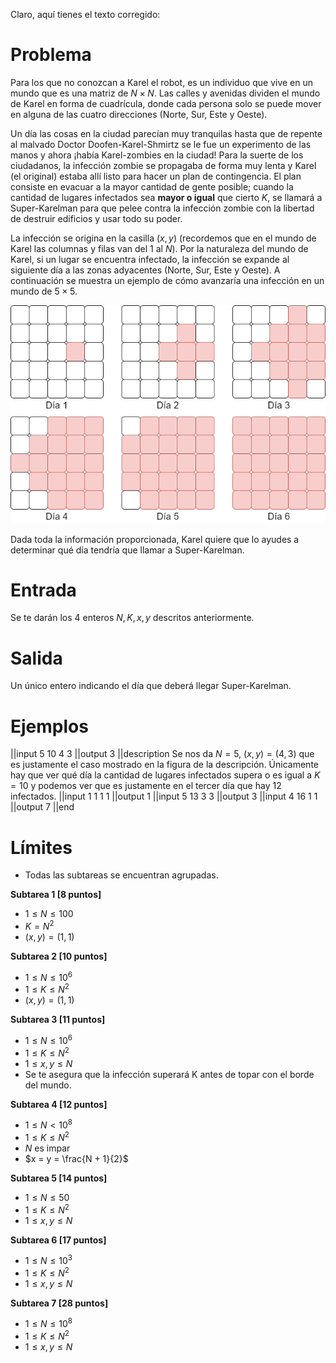 Claro, aquí tienes el texto corregido:

# Problema

Para los que no conozcan a Karel el robot, es un individuo que vive en un mundo que es una matriz de $N \times N$. Las calles y avenidas dividen el mundo de Karel en forma de cuadrícula, donde cada persona solo se puede mover en alguna de las cuatro direcciones (Norte, Sur, Este y Oeste).

Un día las cosas en la ciudad parecían muy tranquilas hasta que de repente al malvado Doctor Doofen-Karel-Shmirtz se le fue un experimento de las manos y ahora ¡había Karel-zombies en la ciudad! Para la suerte de los ciudadanos, la infección zombie se propagaba de forma muy lenta y Karel (el original) estaba allí listo para hacer un plan de contingencia. El plan consiste en evacuar a la mayor cantidad de gente posible; cuando la cantidad de lugares infectados sea **mayor o igual** que cierto $K$, se llamará a Super-Karelman para que pelee contra la infección zombie con la libertad de destruir edificios y usar todo su poder.

La infección se origina en la casilla $(x, y)$ (recordemos que en el mundo de Karel las columnas y filas van del $1$ al $N$). Por la naturaleza del mundo de Karel, si un lugar se encuentra infectado, la infección se expande al siguiente día a las zonas adyacentes (Norte, Sur, Este y Oeste). A continuación se muestra un ejemplo de cómo avanzaría una infección en un mundo de $5 \times 5$.

![Infección Karel-Zombie](Karel-Zombie.png)

Dada toda la información proporcionada, Karel quiere que lo ayudes a determinar qué día tendría que llamar a Super-Karelman.

# Entrada

Se te darán los 4 enteros $N, K, x, y$ descritos anteriormente.

# Salida

Un único entero indicando el día que deberá llegar Super-Karelman.

# Ejemplos

||input
5 10 4 3
||output
3
||description
Se nos da $N = 5$, $(x, y) = (4, 3)$ que es justamente el caso mostrado en la figura de la descripción. Únicamente hay que ver qué día la cantidad de lugares infectados supera o es igual a $K = 10$ y podemos ver que es justamente en el tercer día que hay $12$ infectados.
||input
1 1 1 1
||output
1
||input
5 13 3 3
||output
3
||input
4 16 1 1
||output
7
||end

# Límites

- Todas las subtareas se encuentran agrupadas.

**Subtarea 1 [8 puntos]**

- $1 \leq N \leq 100$
- $K = N^2$
- $(x, y) = (1, 1)$

**Subtarea 2 [10 puntos]**

- $1 \leq N \leq 10^6$
- $1 \leq K \leq N^2$
- $(x, y) = (1, 1)$

**Subtarea 3 [11 puntos]**

- $1 \leq N \leq 10^6$
- $1 \leq K \leq N^2$
- $1 \leq x, y \leq N$
- Se te asegura que la infección superará K antes de topar con el borde del mundo.

**Subtarea 4 [12 puntos]**

- $1 \leq N < 10^8$
- $1 \leq K \leq N^2$
- $N$ es impar
- $x = y = \frac{N + 1}{2}$

**Subtarea 5 [14 puntos]**

- $1 \leq N \leq 50$
- $1 \leq K \leq N^2$
- $1 \leq x, y \leq N$

**Subtarea 6 [17 puntos]**

- $1 \leq N \leq 10^3$
- $1 \leq K \leq N^2$
- $1 \leq x, y \leq N$

**Subtarea 7 [28 puntos]**

- $1 \leq N \leq 10^8$
- $1 \leq K \leq N^2$
- $1 \leq x, y \leq N$